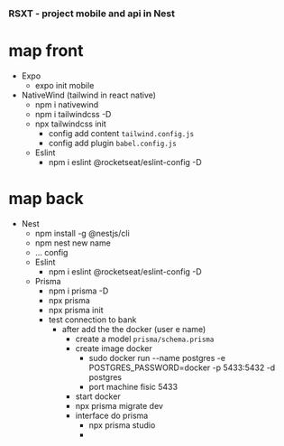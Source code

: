 ### RSXT - project mobile and api in Nest

# map front
  - Expo
    - expo init mobile
  - NativeWind (tailwind in react native)
    - npm i nativewind
    - npm i tailwindcss -D
    - npx tailwindcss init
      - config add content `tailwind.config.js`
      - config add plugin `babel.config.js`
    - Eslint
      - npm i eslint @rocketseat/eslint-config -D

# map back
  - Nest
    - npm install -g @nestjs/cli
    - npm nest new name
    - ... config
    - Eslint
      - npm i eslint @rocketseat/eslint-config -D
    - Prisma
      - npm i prisma -D
      - npx prisma
      - npx prisma init
      - test connection to bank
        - after add the the docker (user e name)
          - create a model `prisma/schema.prisma`
          - create image docker
            - sudo docker run --name postgres -e POSTGRES_PASSWORD=docker -p 5433:5432 -d postgres
            - port machine fisic 5433
          - start docker
          - npx prisma migrate dev
          - interface do prisma
            - npx prisma studio
            - 




